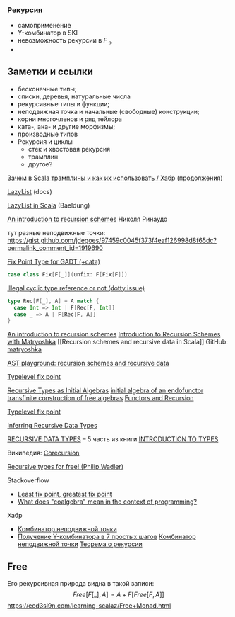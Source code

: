 
### Рекурсия

- самоприменение
- Y-комбинатор в SKI
- невозможность рекурсии в $F_{\rightarrow}$
- 


## Заметки и ссылки

- бесконечные типы;
- списки, деревья, натуральные числа
- рекурсивные типы и функции;
- неподвижная точка и начальные (свободные) конструкции;
- корни многочленов и ряд тейлора
- ката-, ана- и другие морфизмы;
- производные типов
- Рекурсия и циклы
	- стек и хвостовая рекурсия
	- трамплин
	- другое?

[Зачем в Scala трамплины и как их использовать / Хабр](https://habr.com/ru/companies/kryptonite/articles/796433/) (продолжения)

[LazyList](https://dotty.epfl.ch/api/scala/collection/immutable/LazyList.html) (docs)

[LazyList in Scala](https://www.baeldung.com/scala/lazylist) (Baeldung)

[An introduction to recursion schemes](https://nrinaudo.github.io/articles/recschemes.html) Николя Ринаудо

тут разные неподвижные точки:
https://gist.github.com/jdegoes/97459c0045f373f4eaf126998d8f65dc?permalink_comment_id=1919690

[Fix Point Type for GADT (+cata)](https://medium.com/disney-streaming/fix-point-type-for-gadt-scala-dc4e2cde349b)
```scala
case class Fix[F[_]](unfix: F[Fix[F]])
```

[Illegal cyclic type reference or not (dotty issue)](https://github.com/lampepfl/dotty/issues/10136)
```scala
type Rec[F[_], A] = A match {
  case Int => Int | F[Rec[F, Int]]
  case _ => A | F[Rec[F, A]]
}
```

[An introduction to recursion schemes](https://nrinaudo.github.io/recursion-schemes-from-the-ground-up/#1)
[Introduction to Recursion Schemes with Matryoshka](https://akmetiuk.com/posts/2017-03-10-matryoshka-intro/)
[[Recursion schemes and recursive data in Scala]]
GitHub: [matryoshka](https://github.com/xuwei-k/matryoshka)


[AST playground: recursion schemes and recursive data](https://kubuszok.com/2019/ast-playground-recursion-schemes-and-recursive-data/ "AST playground: recursion schemes and recursive data")

[Typelevel fix point](https://jto.github.io/articles/typelevel-fix/)

[Recursive Types as Initial Algebras](https://cronokirby.com/posts/2020/09/recursive-types-as-initial-algebras/#ref-1)
[initial algebra of an endofunctor](https://ncatlab.org/nlab/show/initial+algebra+of+an+endofunctor)
[transfinite construction of free algebras](https://ncatlab.org/nlab/show/transfinite+construction+of+free+algebras)
[Functors and Recursion](https://jozefg.bitbucket.io/posts/2014-11-19-recursion.html)

[Typelevel fix point](https://jto.github.io/articles/typelevel-fix/)

[Inferring Recursive Data Types](https://citeseerx.ist.psu.edu/document?repid=rep1&type=pdf&doi=6318dbeaaa6077410598640d38c28bab8859b407)

[RECURSIVE DATA TYPES](https://chrilves.github.io/types/5-rectypes/) – 5 часть из книги [INTRODUCTION TO TYPES](https://chrilves.github.io/types/)

Википедия: [Corecursion](https://en.m.wikipedia.org/wiki/Corecursion)

[Recursive types for free! (Philip Wadler)](https://homepages.inf.ed.ac.uk/wadler/papers/free-rectypes/free-rectypes.txt)

Stackoverflow
- [Least fix point, greatest fix point](https://stackoverflow.com/questions/51683361/least-fix-point-greatest-fix-point)
- [What does "coalgebra" mean in the context of programming?](https://stackoverflow.com/questions/16015020/what-does-coalgebra-mean-in-the-context-of-programming)

Хабр
- [Комбинатор неподвижной точки](https://habr.com/ru/articles/79713/)
- [Получение Y-комбинатора в 7 простых шагов](https://habr.com/ru/articles/118927/)
[Комбинатор неподвижной точки](https://m.traditio.wiki/%D0%9A%D0%BE%D0%BC%D0%B1%D0%B8%D0%BD%D0%B0%D1%82%D0%BE%D1%80_%D0%BD%D0%B5%D0%BF%D0%BE%D0%B4%D0%B2%D0%B8%D0%B6%D0%BD%D0%BE%D0%B9_%D1%82%D0%BE%D1%87%D0%BA%D0%B8)
[Теорема о рекурсии](https://neerc.ifmo.ru/wiki/index.php?title=%D0%A2%D0%B5%D0%BE%D1%80%D0%B5%D0%BC%D0%B0_%D0%BE_%D1%80%D0%B5%D0%BA%D1%83%D1%80%D1%81%D0%B8%D0%B8)



## Free
Его рекурсивная природа видна в такой записи:
$$
Free[F[\_], A] = A + F[Free[F, A]]
$$
https://eed3si9n.com/learning-scalaz/Free+Monad.html
